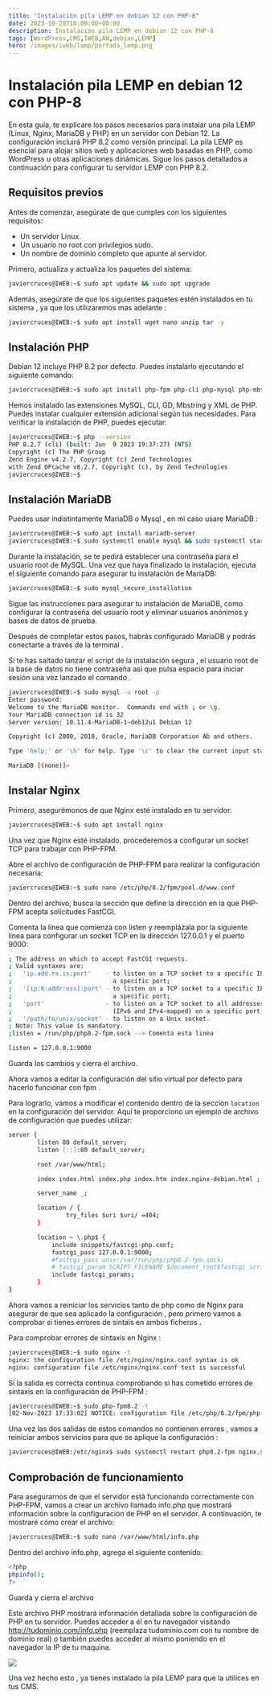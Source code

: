 ```yaml
---
title: "Instalación pila LEMP en debian 12 con PHP-8"
date: 2023-10-28T10:00:00+00:00
description: Instalación pila LEMP en debian 12 con PHP-8
tags: [WordPress,CMS,IWEB,AW,debian,LEMP]
hero: /images/iweb/lamp/portada_lemp.png
---
```

# Instalación pila LEMP en debian 12 con PHP-8

En esta guía, te explicare los pasos necesarios para instalar una pila LEMP (Linux, Nginx, MariaDB y PHP) en un servidor con Debian 12. La configuración incluirá PHP 8.2 como versión principal. La pila LEMP es esencial para alojar sitios web y aplicaciones web basadas en PHP, como WordPress u otras aplicaciones dinámicas. Sigue los pasos detallados a continuación para configurar tu servidor LEMP con PHP 8.2.

## Requisitos previos

Antes de comenzar, asegúrate de que cumples con los siguientes requisitos:

- Un servidor Linux.
- Un usuario no root con privilegios sudo.
- Un nombre de dominio completo que apunte al servidor.

Primero, actualiza y actualiza los paquetes del sistema:

```bash
javiercruces@IWEB:~$ sudo apt update && sudo apt upgrade
```

Además, asegúrate de que los siguientes paquetes estén instalados en tu sistema , ya que los utilizaremos mas adelante :

```bash
javiercruces@IWEB:~$ sudo apt install wget nano unzip tar -y
```

## Instalación PHP  

Debian 12 incluye PHP 8.2 por defecto. Puedes instalarlo ejecutando el siguiente comando:

```bash
javiercruces@IWEB:~$ sudo apt install php-fpm php-cli php-mysql php-mbstring php-xml php-gd
```

Hemos instalado las extensiones MySQL, CLI, GD, Mbstring y XML de PHP. Puedes instalar cualquier extensión adicional según tus necesidades. Para verificar la instalación de PHP, puedes ejecutar:

```bash
javiercruces@IWEB:~$ php --version
PHP 8.2.7 (cli) (built: Jun  9 2023 19:37:27) (NTS)
Copyright (c) The PHP Group
Zend Engine v4.2.7, Copyright (c) Zend Technologies
with Zend OPcache v8.2.7, Copyright (c), by Zend Technologies
javiercruces@IWEB:~$
```
## Instalación MariaDB

Puedes usar indistintamente MariaDB o Mysql , en mi caso usare MariaDB :

```bash
javiercruces@IWEB:~$ sudo apt install mariadb-server
javiercruces@IWEB:~$ sudo systemctl enable mysql && sudo systemctl start mysql
```

Durante la instalación, se te pedirá establecer una contraseña para el usuario root de MySQL. Una vez que haya finalizado la instalación, ejecuta el siguiente comando para asegurar tu instalación de MariaDB:

```bash
javiercruces@IWEB:~$ sudo mysql_secure_installation
```

Sigue las instrucciones para asegurar tu instalación de MariaDB, como configurar la contraseña del usuario root y eliminar usuarios anónimos y bases de datos de prueba.

Después de completar estos pasos, habrás configurado MariaDB y podrás conectarte a través de la terminal .

Si te has saltado lanzar el script de la instalación segura , el usuario root de la base de datos no tiene contraseña asi que pulsa espacio para iniciar sesión una vez lanzado el comando .

```bash
javiercruces@IWEB:~$ sudo mysql -u root -p
Enter password: 
Welcome to the MariaDB monitor.  Commands end with ; or \g.
Your MariaDB connection id is 32
Server version: 10.11.4-MariaDB-1~deb12u1 Debian 12

Copyright (c) 2000, 2018, Oracle, MariaDB Corporation Ab and others.

Type 'help;' or '\h' for help. Type '\c' to clear the current input statement.

MariaDB [(none)]> 
```

## Instalar Nginx

Primero, asegurémonos de que Nginx esté instalado en tu servidor:

```bash
javiercruces@IWEB:~$ sudo apt install nginx
```

Una vez que Nginx esté instalado, procederemos a configurar un socket TCP para trabajar con PHP-FPM.

Abre el archivo de configuración de PHP-FPM para realizar la configuración necesaria:

```bash
javiercruces@IWEB:~$ sudo nano /etc/php/8.2/fpm/pool.d/www.conf
```

Dentro del archivo, busca la sección que define la dirección en la que PHP-FPM acepta solicitudes FastCGI.

Comenta la línea que comienza con listen y reemplázala por la siguiente línea para configurar un socket TCP en la dirección 127.0.0.1 y el puerto 9000:

```bash
; The address on which to accept FastCGI requests.
; Valid syntaxes are:
;   'ip.add.re.ss:port'    - to listen on a TCP socket to a specific IPv4 address on
;                            a specific port;
;   '[ip:6:addr:ess]:port' - to listen on a TCP socket to a specific IPv6 address on
;                            a specific port;
;   'port'                 - to listen on a TCP socket to all addresses
;                            (IPv6 and IPv4-mapped) on a specific port;
;   '/path/to/unix/socket' - to listen on a Unix socket.
; Note: This value is mandatory.
;listen = /run/php/php8.2-fpm.sock --> Comenta esta linea

listen = 127.0.0.1:9000
```

Guarda los cambios y cierra el archivo.

Ahora vamos a editar la configuración del sitio virtual por defecto para hacerlo funcionar con fpm . 

Para lograrlo, vamos a modificar el contenido dentro de la sección `location` en la configuración del servidor. Aquí te proporciono un ejemplo de archivo de configuración que puedes utilizar:

```bash
server {
        listen 80 default_server;
        listen [::]:80 default_server;

        root /var/www/html;

        index index.html index.php index.htm index.nginx-debian.html ;

        server_name _;

        location / {
                try_files $uri $uri/ =404;
        }

        location ~ \.php$ {
            include snippets/fastcgi-php.conf;
            fastcgi_pass 127.0.0.1:9000; 
            #fastcgi_pass unix:/var/run/php/php8.2-fpm.sock;
            # fastcgi_param SCRIPT_FILENAME $document_root$fastcgi_script_name;
            include fastcgi_params;
        }
}
```

Ahora vamos a reiniciar los servicios tanto de php como de Nginx para asegurar de que sea aplicado la configuración , pero primero vamos a comprobar si tienes errores de sintais en ambos ficheros .

Para comprobar errores de sintaxis en Nginx :

```bash
javiercruces@IWEB:~$ sudo nginx -t
nginx: the configuration file /etc/nginx/nginx.conf syntax is ok
nginx: configuration file /etc/nginx/nginx.conf test is successful
```

Si la salida es correcta continua comprobando si has cometido errores de sintaxis en la configuración de PHP-FPM :

```bash
javiercruces@IWEB:~$ sudo php-fpm8.2 -t
[02-Nov-2023 17:33:02] NOTICE: configuration file /etc/php/8.2/fpm/php-fpm.conf test is successful
```

Una vez las dos salidas de estos comandos no contienen errores , vamos a reiniciar ambos servicios para que se aplique la configuración :

```bash
javiercruces@IWEB:/etc/nginx$ sudo systemctl restart php8.2-fpm nginx.service
```

## Comprobación de funcionamiento  
Para asegurarnos de que el servidor está funcionando correctamente con PHP-FPM, vamos a crear un archivo llamado info.php que mostrará información sobre la configuración de PHP en el servidor. A continuación, te mostraré cómo crear el archivo:

```bash
javiercruces@IWEB:~$ sudo nano /var/www/html/info.php
```

Dentro del archivo info.php, agrega el siguiente contenido:

```bash
<?php
phpinfo();
?>
```

Guarda y cierra el archivo

Este archivo PHP mostrará información detallada sobre la configuración de PHP en tu servidor. Puedes acceder a él en tu navegador visitando http://tudominio.com/info.php (reemplaza tudominio.com con tu nombre de dominio real) o también puedes acceder al mismo poniendo en el navegador la IP de tu maquina.

![](../img/info-php.png)

Una vez hecho esto , ya tienes instalado la pila LEMP para que la utilices en tus CMS.